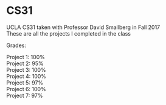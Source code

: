 # CS31
UCLA CS31 taken with Professor David Smallberg in Fall 2017  
These are all the projects I completed in the class

Grades:

Project 1: 100%  
Project 2:  95%  
Project 3: 100%  
Project 4: 100%  
Project 5:  97%  
Project 6: 100%  
Project 7:  97%  
